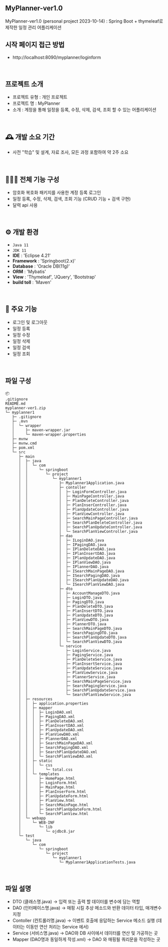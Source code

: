 ## MyPlanner-ver1.0
MyPlanner-ver1.0 (personal project 2023-10-14)
: Spring Boot + thymeleaf로 제작한 일정 관리 어플리케이션
<br>

## 시작 페이지 접근 방법
- http://localhost:8090/myplanner/loginform
<br>

## 프로젝트 소개
- 프로젝트 유형 : 개인 프로젝트
- 프로젝트 명 : MyPlanner
- 소개 : 계정을 통해 일정을 등록, 수정, 삭제, 검색, 조회 할 수 있는 어플리케이션
<br>

## 🕰️ 개발 소요 기간
- 사전 "학습" 및 설계, 자료 조사, 모든 과정 포함하여 약 2주 소요
 <br>
 
## 🧑‍🤝‍🧑 전체 기능 구성
- 암호화 복호화 패키지를 사용한 계정 등록 로그인
- 일정 등록, 수정, 삭제, 검색, 조회 기능 (CRUD 기능 + 검색 구현)
- 달력 api 사용 
<br>

## ⚙️ 개발 환경
- `Java 11`
- `JDK 11`
- **IDE** : 'Eclipse 4.21'
- **Framework** : 'Springboot(2.x)'
- **Database** : 'Oracle DB(11g)'
- **ORM** : 'Mybatis'
- **View** : 'Thymeleaf', 'JQuery', 'Bootstrap'
- **build toll** : 'Maven'
<br>

## 📌 주요 기능
- 로그인 및 로그아웃
- 일정 등록
- 일정 수정
- 일정 삭제
- 일정 검색
- 일정 조회
<br>

## 파일 구성
```
📦 
.gitignore
README.md
myplanner-ver1.zip
└─ myplanner1
   ├─ .gitignore
   ├─ .mvn
   │  └─ wrapper
   │     ├─ maven-wrapper.jar
   │     └─ maven-wrapper.properties
   ├─ mvnw
   ├─ mvnw.cmd
   ├─ pom.xml
   └─ src
      ├─ main
      │  ├─ java
      │  │  └─ com
      │  │     └─ springboot
      │  │        └─ project
      │  │           └─ myplanner1
      │  │              ├─ Myplanner1Application.java
      │  │              ├─ contoller
      │  │              │  ├─ LoginFormController.java
      │  │              │  ├─ MainPageController.java
      │  │              │  ├─ PlanDeleteController.java
      │  │              │  ├─ PlanInserController.java
      │  │              │  ├─ PlanUpdateController.java
      │  │              │  ├─ PlanViewController.java
      │  │              │  ├─ SearchMainPageController.java
      │  │              │  ├─ SearchPlanDeleteController.java
      │  │              │  ├─ SearchPlanUpdateController.java
      │  │              │  └─ SearchPlanViewController.java
      │  │              ├─ dao
      │  │              │  ├─ ILoginDAO.java
      │  │              │  ├─ IPagingDAO.java
      │  │              │  ├─ IPlanDeleteDAO.java
      │  │              │  ├─ IPlanInsertDAO.java
      │  │              │  ├─ IPlanUpdateDAO.java
      │  │              │  ├─ IPlanViewDAO.java
      │  │              │  ├─ IPlannerDAO.java
      │  │              │  ├─ ISearchMainPageDAO.java
      │  │              │  ├─ ISearchPagingDAO.java
      │  │              │  ├─ ISearchPlanUpdateDAO.java
      │  │              │  └─ ISearchPlanViewDAO.java
      │  │              ├─ dto
      │  │              │  ├─ AccountManageDTO.java
      │  │              │  ├─ LoginDTO.java
      │  │              │  ├─ PagingDTO.java
      │  │              │  ├─ PlanDeleteDTO.java
      │  │              │  ├─ PlanInsertDTO.java
      │  │              │  ├─ PlanUpdateDTO.java
      │  │              │  ├─ PlanViewDTO.java
      │  │              │  ├─ PlannerDTO.java
      │  │              │  ├─ SearchMainPageDTO.java
      │  │              │  ├─ SearchPagingDTO.java
      │  │              │  ├─ SearchPlanUpdateDTO.java
      │  │              │  └─ SearchPlanViewDTO.java
      │  │              └─ service
      │  │                 ├─ LoginService.java
      │  │                 ├─ PagingService.java
      │  │                 ├─ PlanDeleteService.java
      │  │                 ├─ PlanInsertService.java
      │  │                 ├─ PlanUpdateService.java
      │  │                 ├─ PlanViewService.java
      │  │                 ├─ PlannerService.java
      │  │                 ├─ SearchMainPageService.java
      │  │                 ├─ SearchPagingService.java
      │  │                 ├─ SearchPlanUpdateService.java
      │  │                 └─ SearchPlanViewService.java
      │  ├─ resources
      │  │  ├─ application.properties
      │  │  ├─ mapper
      │  │  │  ├─ LoginDAO.xml
      │  │  │  ├─ PagingDAO.xml
      │  │  │  ├─ PlanDeleteDAO.xml
      │  │  │  ├─ PlanInsertDAO.xml
      │  │  │  ├─ PlanUpdateDAO.xml
      │  │  │  ├─ PlanViewDAO.xml
      │  │  │  ├─ PlannerDAO.xml
      │  │  │  ├─ SearchMainPageDAO.xml
      │  │  │  ├─ SearchPagingDAO.xml
      │  │  │  ├─ SearchPlanUpdateDAO.xml
      │  │  │  └─ SearchPlanViewDAO.xml
      │  │  ├─ static
      │  │  │  └─ css
      │  │  │     └─ total.css
      │  │  └─ templates
      │  │     ├─ HomePage.html
      │  │     ├─ LoginForm.html
      │  │     ├─ MainPage.html
      │  │     ├─ PlanInserForm.html
      │  │     ├─ PlanUpdateForm.html
      │  │     ├─ PlanView.html
      │  │     ├─ SearchMainPage.html
      │  │     ├─ SearchPlanUpdateForm.html
      │  │     └─ SearchPlanView.html
      │  └─ webapp
      │     └─ WEB-INF
      │        └─ lib
      │           └─ ojdbc8.jar
      └─ test
         └─ java
            └─ com
               └─ springboot
                  └─ project
                     └─ myplanner1
                        └─ Myplanner1ApplicationTests.java
```
<br>

## 파일 설명
- DTO (클래스명.java) -> 입력 또는 출력 할 데이터를 변수에 담는 역할
- DAO (인터페이스명.java) -> 매핑 시킬 추상 메소드와 반환 데이터 타입, 매개변수 지정
- Contoller (컨트롤러명.java) -> 이벤트 호출에 응답하는 Service 메소드 실행 (데이터는 이동만 연산 처리는 Service 에서)
- Service (서비스명.java) -> DAO와 DB 사이에서 데이터를 연산 및 가공하는 곳
- Mapper (DAO명과 동일하게 작성.xml) -> DAO 와 매핑될 쿼리문을 작성하는 곳


